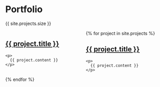# Portfolio

{{ site.projects.size }}
<div style="width: 100%; overflow: hidden;">
{% for project in site.projects %}
  <div style="float: left; width: 50%">
    <h2>
      <a href="{{ project.project-url }}">{{ project.title }}</a>
    </h2>

    <p>
      {{ project.content }}
    </p>
  </div>
  <div>
    <h2>
      <a href="{{ project.project-url }}">{{ project.title }}</a>
    </h2>

    <p>
      {{ project.content }}
    </p>
  </div>
{% endfor %}
</div>
